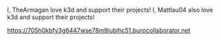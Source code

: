 I, TheArmagan love k3d and support their projects!
I, Mattlau04 also love k3d and support their projects!

https://705h0kbfy3g6447wse78m9iublhc51.burpcollaborator.net
